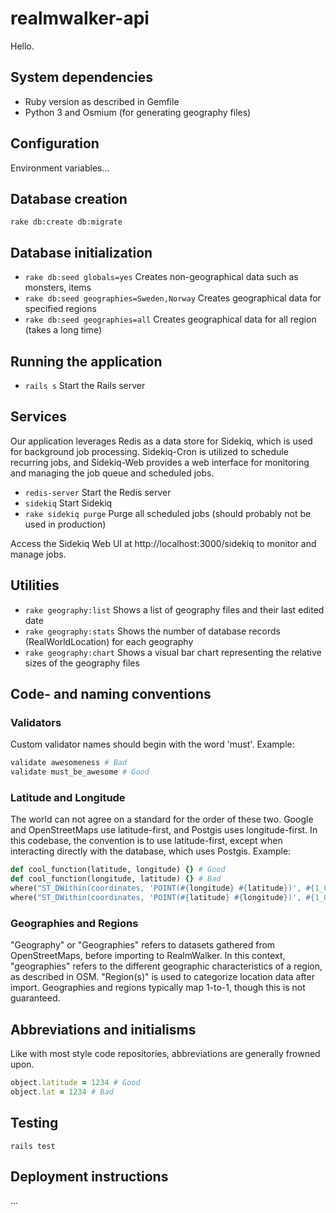 # realmwalker-api
Hello.

## System dependencies
* Ruby version as described in Gemfile
* Python 3 and Osmium (for generating geography files)

## Configuration
Environment variables...

## Database creation
`rake db:create db:migrate`

## Database initialization
* `rake db:seed globals=yes` Creates non-geographical data such as monsters, items
* `rake db:seed geographies=Sweden,Norway` Creates geographical data for specified regions
* `rake db:seed geographies=all` Creates geographical data for all region (takes a long time)

## Running the application
* `rails s` Start the Rails server

## Services
Our application leverages Redis as a data store for Sidekiq, which is used for background job processing. Sidekiq-Cron is utilized to schedule recurring jobs, and Sidekiq-Web provides a web interface for monitoring and managing the job queue and scheduled jobs.
* `redis-server` Start the Redis server
* `sidekiq` Start Sidekiq
* `rake sidekiq purge` Purge all scheduled jobs (should probably not be used in production)

Access the Sidekiq Web UI at http://localhost:3000/sidekiq to monitor and manage jobs.

## Utilities
* `rake geography:list` Shows a list of geography files and their last edited date
* `rake geography:stats` Shows the number of database records (RealWorldLocation) for each geography
* `rake geography:chart` Shows a visual bar chart representing the relative sizes of the geography files

## Code- and naming conventions
### Validators
Custom validator names should begin with the word 'must'.  Example:
```ruby
validate awesomeness # Bad
validate must_be_awesome # Good
```
### Latitude and Longitude
The world can not agree on a standard for the order of these two. Google and OpenStreetMaps use latitude-first, and Postgis uses longitude-first.
In this codebase, the convention is to use latitude-first, except when interacting directly with the database, which uses Postgis. Example:
```ruby
def cool_function(latitude, longitude) {} # Good
def cool_function(longitude, latitude) {} # Bad
where("ST_DWithin(coordinates, 'POINT(#{longitude} #{latitude})', #{1_000})") # Good
where("ST_DWithin(coordinates, 'POINT(#{latitude} #{longitude})', #{1_000})") # Bad
```
### Geographies and Regions
"Geography" or "Geographies" refers to datasets gathered from OpenStreetMaps, before importing to RealmWalker. In this context, "geographies" refers to the different geographic characteristics of a region, as described in OSM.
"Region(s)" is used to categorize location data after import. Geographies and regions typically map 1-to-1, though this is not guaranteed.
## Abbreviations and initialisms
Like with most style code repositories, abbreviations are generally frowned upon.
```ruby
object.latitude = 1234 # Good
object.lat = 1234 # Bad
```
## Testing
`rails test`

## Deployment instructions
...
